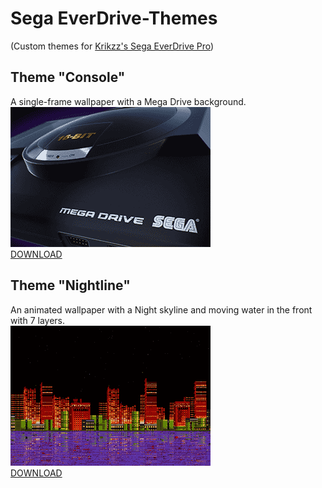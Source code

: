 # Sega EverDrive-Themes
(Custom themes for [Krikzz's Sega EverDrive Pro](https://krikzz.com/our-products/cartridges/mega-everdrive-pro.html))

## Theme "Console"
A single-frame wallpaper with a Mega Drive background.<br/>
![Preview of "Console" theme](/previews/console.png)<br/>
[DOWNLOAD](console.bgr)

## Theme "Nightline"
An animated wallpaper with a Night skyline and moving water in the front with 7 layers.<br/>
![Preview of animated "Nightline" theme](/previews/nightline.png)<br/>
[DOWNLOAD](nightline.bgr)
